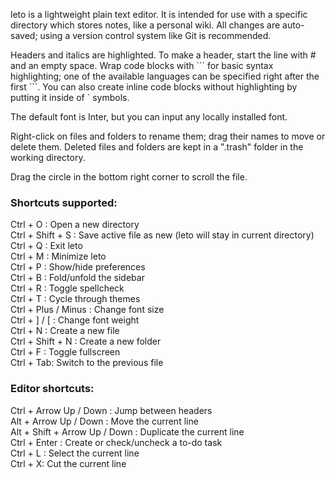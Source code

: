 leto is a lightweight plain text editor. It is intended for use with a specific directory which stores notes, like a personal wiki. All changes are auto-saved; using a version control system like Git is recommended.

Headers and italics are highlighted. To make a header, start the line with # and an empty space. Wrap code blocks with \`\`\` for basic syntax highlighting; one of the available languages can be specified right after the first \`\`\`. You can also create inline code blocks without highlighting by putting it inside of \` symbols.

The default font is Inter, but you can input any locally installed font.

Right-click on files and folders to rename them; drag their names to move or delete them. Deleted files and folders are kept in a ".trash" folder in the working directory.

Drag the circle in the bottom right corner to scroll the file.

### Shortcuts supported:

Ctrl + O  : Open a new directory\
Ctrl + Shift + S : Save active file as new (leto will stay in current directory)\
Ctrl + Q : Exit leto\
Ctrl + M : Minimize leto\
Ctrl + P : Show/hide preferences\
Ctrl + B : Fold/unfold the sidebar\
Ctrl + R : Toggle spellcheck\
Ctrl + T : Cycle through themes\
Ctrl + Plus / Minus : Change font size\
Ctrl + ] / [ : Change font weight\
Ctrl + N : Create a new file\
Ctrl + Shift + N : Create a new folder\
Ctrl + F : Toggle fullscreen\
Ctrl + Tab: Switch to the previous file

### Editor shortcuts:

Ctrl + Arrow Up / Down : Jump between headers\
Alt + Arrow Up / Down : Move the current line\
Alt + Shift + Arrow Up / Down : Duplicate the current line\
Ctrl + Enter : Create or check/uncheck a to-do task\
Ctrl + L : Select the current line\
Ctrl + X: Cut the current line

